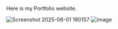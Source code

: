 Here is my Portfolio website.

![Screenshot 2025-06-01 180157](https://github.com/user-attachments/assets/cc276b3d-40fc-464e-b1ba-4a327082e929)
![image](https://github.com/user-attachments/assets/92bf6cb6-6c79-4c69-a0f2-ce16967c12a6)
